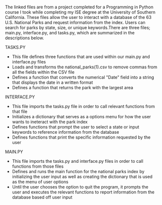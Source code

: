 The linked files are from a project completed for a Programming in Python course I took while completing my ISE degree at the University of Southern California. These files allow the user to interact with a database of the 63 U.S. National Parks and request information from the index. Users can search for parks by state, size, or unique keywords.There are three files; main.py, interface.py, and tasks.py, which are summarized in the descriptions below.

TASKS.PY
- This file defines three functions that are used within our main.py and interface.py files
- Loads and transforms the national_parks(1).csv to remove commas from all the fields within the CSV file
- Defines a function that converts the numerical "Date" field into a string that displays the date in a written format
- Defines a function that returns the park with the largest area

INTERFACE.PY
- This file imports the tasks.py file in order to call relevant functions from that file
- Initializes a dictionary that serves as a options menu for how the user wants to ineteract with the park index
- Defines functions that prompt the user to select a state or input keywords to reference information from the database
- Defines functions that print the specific information requested by the user

MAIN.PY 
- This file imports the tasks.py and interface.py files in order to call functions from those files
- Defines and runs the main function for the national parks index by initializing the user input as well as creating the dictionary that is used as the menu of user options
- Until the user chooses the option to quit the program, it prompts the user and executes the relevant functions to report information from the database based off user input




